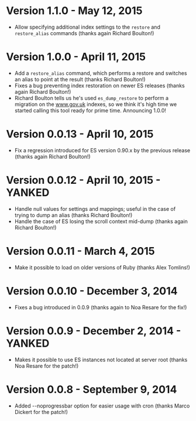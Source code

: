 # Version 1.1.0 - May 12, 2015

* Allow specifying additional index settings to the `restore` and `restore_alias` commands (thanks again Richard Boulton!)

# Version 1.0.0 - April 11, 2015

* Add a `restore_alias` command, which performs a restore and switches an alias to point at the result (thanks Richard Boulton!)
* Fixes a bug preventing index restoration on newer ES releases (thanks again Richard Boulton!)
* Richard Boulton tells us he's used `es_dump_restore` to perform a migration on the www.gov.uk indexes, so we think it's high time we started calling this tool ready for prime time.  Announcing 1.0.0!

# Version 0.0.13 - April 10, 2015

* Fix a regression introduced for ES version 0.90.x by the previous release (thanks again Richard Boulton!)

# Version 0.0.12 - April 10, 2015 - YANKED

* Handle null values for settings and mappings; useful in the case of trying to dump an alias (thanks Richard Boulton!)
* Handle the case of ES losing the scroll context mid-dump (thanks again Richard Boulton!)

# Version 0.0.11 - March 4, 2015

* Make it possible to load on older versions of Ruby (thanks Alex Tomlins!)

# Version 0.0.10 - December 3, 2014

* Fixes a bug introduced in 0.0.9 (thanks again to Noa Resare for the fix!)

# Version 0.0.9 - December 2, 2014 - YANKED

* Makes it possible to use ES instances not located at server root (thanks Noa Resare for the patch!)

# Version 0.0.8 - September 9, 2014

* Added --noprogressbar option for easier usage with cron (thanks Marco Dickert for the patch!)
